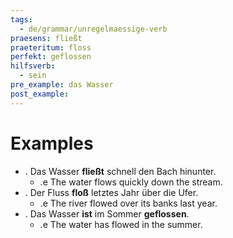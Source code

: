 ```yaml
---
tags:
  - de/grammar/unregelmaessige-verb
praesens: fließt
praeteritum: floss
perfekt: geflossen
hilfsverb:
  - sein
pre_example: das Wasser
post_example: 
---
```


# Examples
- . Das Wasser **fließt** schnell den Bach hinunter.
	- .e The water flows quickly down the stream.
- . Der Fluss **floß** letztes Jahr über die Ufer.
	- .e The river flowed over its banks last year.
- . Das Wasser **ist** im Sommer **geflossen**.
	- .e The water has flowed in the summer.
